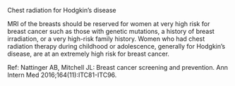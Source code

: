 Chest radiation for Hodgkin’s disease

MRI of the breasts should be reserved for women at very high risk for breast cancer such as those with genetic mutations, a history of breast irradiation, or a very high-risk family history. Women who had chest radiation therapy during childhood or adolescence, generally for Hodgkin’s disease, are at an extremely high risk for breast cancer.

Ref: Nattinger AB, Mitchell JL: Breast cancer screening and prevention. Ann Intern Med 2016;164(11):ITC81-ITC96.